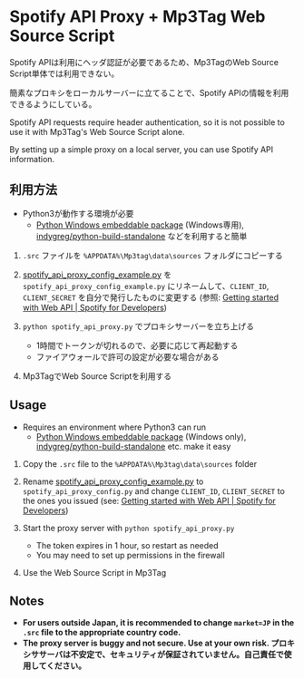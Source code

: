 # Spotify API Proxy + Mp3Tag Web Source Script

Spotify APIは利用にヘッダ認証が必要であるため、Mp3TagのWeb Source Script単体では利用できない。

簡素なプロキシをローカルサーバーに立てることで、Spotify APIの情報を利用できるようにしている。

Spotify API requests require header authentication, so it is not possible to use it with Mp3Tag's Web Source Script alone.

By setting up a simple proxy on a local server, you can use Spotify API information.

## 利用方法

- Python3が動作する環境が必要
  - [Python Windows embeddable package](https://www.python.org/downloads/windows/) (Windows専用), [indygreg/python-build-standalone](https://github.com/indygreg/python-build-standalone) などを利用すると簡単

1. `.src` ファイルを `%APPDATA%\Mp3tag\data\sources` フォルダにコピーする

2. [spotify_api_proxy_config_example.py](spotify_api_proxy_config_example.py) を `spotify_api_proxy_config_example.py` にリネームして、`CLIENT_ID`, `CLIENT_SECRET` を自分で発行したものに変更する (参照: [Getting started with Web API | Spotify for Developers](https://developer.spotify.com/documentation/web-api/tutorials/getting-started))

3. `python spotify_api_proxy.py` でプロキシサーバーを立ち上げる
   - 1時間でトークンが切れるので、必要に応じて再起動する
   - ファイアウォールで許可の設定が必要な場合がある

4. Mp3TagでWeb Source Scriptを利用する

## Usage

- Requires an environment where Python3 can run
  - [Python Windows embeddable package](https://www.python.org/downloads/windows/) (Windows only), [indygreg/python-build-standalone](https://github.com/indygreg/python-build-standalone) etc. make it easy

1. Copy the `.src` file to the `%APPDATA%\Mp3tag\data\sources` folder

2. Rename [spotify_api_proxy_config_example.py](spotify_api_proxy_config_example.py) to `spotify_api_proxy_config.py` and change `CLIENT_ID`, `CLIENT_SECRET` to the ones you issued (see: [Getting started with Web API | Spotify for Developers](https://developer.spotify.com/documentation/web-api/tutorials/getting-started))

3. Start the proxy server with `python spotify_api_proxy.py`
   - The token expires in 1 hour, so restart as needed
   - You may need to set up permissions in the firewall

4. Use the Web Source Script in Mp3Tag

## Notes

- **For users outside Japan, it is recommended to change `market=JP` in the `.src` file to the appropriate country code.**
- **The proxy server is buggy and not secure. Use at your own risk.  プロキシササーバは不安定で、セキュリティが保証されていません。自己責任で使用してください。**
